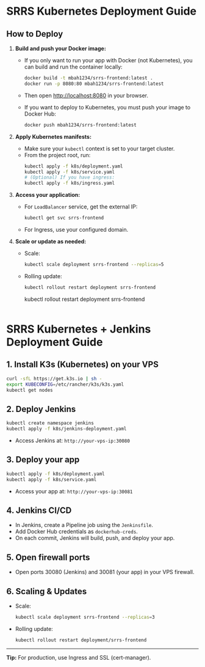 # SRRS Kubernetes Deployment Guide

## How to Deploy

1. **Build and push your Docker image:**

   - If you only want to run your app with Docker (not Kubernetes), you can build and run the container locally:
     ```sh
     docker build -t mbah1234/srrs-frontend:latest .
     docker run -p 8080:80 mbah1234/srrs-frontend:latest
     ```
   - Then open [http://localhost:8080](http://localhost:8080) in your browser.

   - If you want to deploy to Kubernetes, you must push your image to Docker Hub:
     ```sh
     docker push mbah1234/srrs-frontend:latest
     ```

2. **Apply Kubernetes manifests:**

   - Make sure your `kubectl` context is set to your target cluster.
   - From the project root, run:
     ```sh
     kubectl apply -f k8s/deployment.yaml
     kubectl apply -f k8s/service.yaml
     # (Optional) If you have ingress:
     kubectl apply -f k8s/ingress.yaml
     ```

3. **Access your application:**

   - For `LoadBalancer` service, get the external IP:
     ```sh
     kubectl get svc srrs-frontend
     ```
   - For Ingress, use your configured domain.

4. **Scale or update as needed:**

   - Scale:
     ```sh
     kubectl scale deployment srrs-frontend --replicas=5
     ```
   - Rolling update:

     ```sh
     kubectl rollout restart deployment srrs-frontend
     ```

     kubectl rollout restart deployment srrs-frontend

     ```

     ```

# SRRS Kubernetes + Jenkins Deployment Guide

## 1. Install K3s (Kubernetes) on your VPS

```sh
curl -sfL https://get.k3s.io | sh -
export KUBECONFIG=/etc/rancher/k3s/k3s.yaml
kubectl get nodes
```

## 2. Deploy Jenkins

```sh
kubectl create namespace jenkins
kubectl apply -f k8s/jenkins-deployment.yaml
```

- Access Jenkins at: `http://your-vps-ip:30080`

## 3. Deploy your app

```sh
kubectl apply -f k8s/deployment.yaml
kubectl apply -f k8s/service.yaml
```

- Access your app at: `http://your-vps-ip:30081`

## 4. Jenkins CI/CD

- In Jenkins, create a Pipeline job using the `Jenkinsfile`.
- Add Docker Hub credentials as `dockerhub-creds`.
- On each commit, Jenkins will build, push, and deploy your app.

## 5. Open firewall ports

- Open ports 30080 (Jenkins) and 30081 (your app) in your VPS firewall.

## 6. Scaling & Updates

- Scale:
  ```sh
  kubectl scale deployment srrs-frontend --replicas=3
  ```
- Rolling update:
  ```sh
  kubectl rollout restart deployment/srrs-frontend
  ```

---

**Tip:** For production, use Ingress and SSL (cert-manager).
